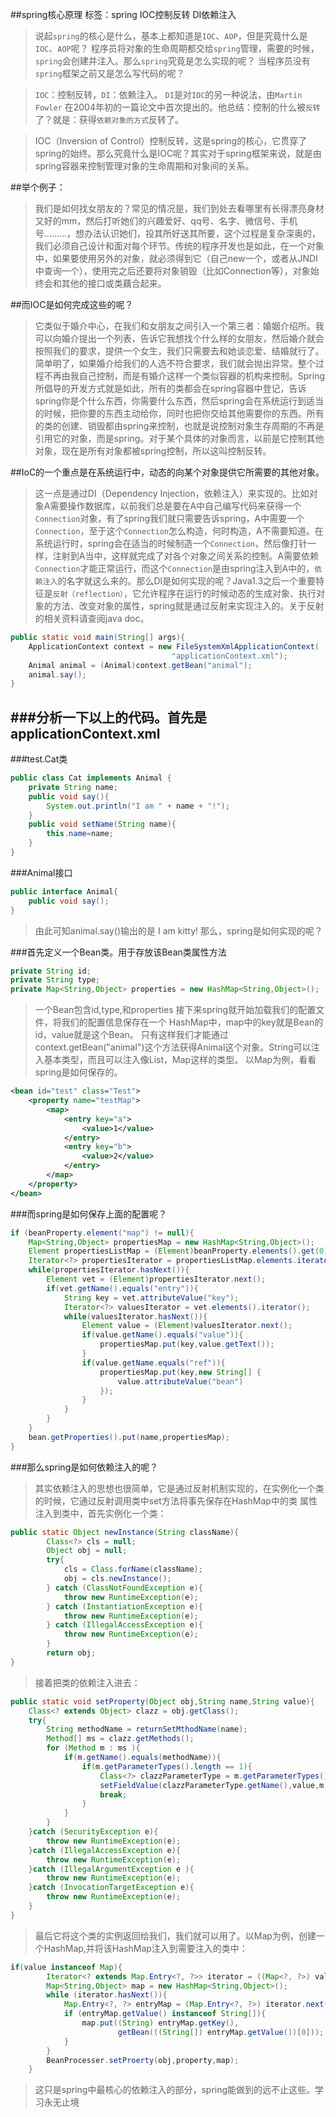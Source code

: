 ##spring核心原理
标签：spring IOC控制反转 DI依赖注入

>说起`spring`的核心是什么，基本上都知道是`IOC`、`AOP`，但是究竟什么是`IOC`、`AOP`呢？
程序员将对象的生命周期都交给`spring`管理，需要的时候，`spring`会创建并注入。那么`spring`究竟是怎么实现的呢？
当程序员没有`spring`框架之前又是怎么写代码的呢？

>`IOC`：控制反转，`DI`：依赖注入。
`DI`是对`IOC`的另一种说法，由`Martin Fowler` 在2004年初的一篇论文中首次提出的。他总结：控制的什么被`反转`了？就是：获得`依赖对象的方式`反转了。

>IOC（Inversion of Control）控制反转，这是spring的核心，它贯穿了spring的始终。那么究竟什么是IOC呢？其实对于spring框架来说，就是由spring容器来控制管理对象的生命周期和对象间的关系。

##举个例子：	
>我们是如何找女朋友的？常见的情况是，我们到处去看哪里有长得漂亮身材又好的mm，然后打听她们的兴趣爱好、qq号、名字、微信号、手机号………，想办法认识她们，投其所好送其所要，这个过程是复杂深奥的，我们必须自己设计和面对每个环节。传统的程序开发也是如此，在一个对象中，如果要使用另外的对象，就必须得到它（自己new一个，或者从JNDI中查询一个），使用完之后还要将对象销毁（比如Connection等），对象始终会和其他的接口或类藕合起来。

##而IOC是如何完成这些的呢？
>它类似于婚介中心，在我们和女朋友之间引入一个第三者：婚姻介绍所。我可以向婚介提出一个列表，告诉它我想找个什么样的女朋友，然后婚介就会按照我们的要求，提供一个女生，我们只需要去和她谈恋爱、结婚就行了。简单明了，如果婚介给我们的人选不符合要求，我们就会抛出异常。整个过程不再由我自己控制，而是有婚介这样一个类似容器的机构来控制。Spring所倡导的开发方式就是如此，所有的类都会在spring容器中登记，告诉spring你是个什么东西，你需要什么东西，然后spring会在系统运行到适当的时候，把你要的东西主动给你，同时也把你交给其他需要你的东西。所有的类的创建、销毁都由spring来控制，也就是说控制对象生存周期的不再是引用它的对象，而是spring。对于某个具体的对象而言，以前是它控制其他对象，现在是所有对象都被spring控制，所以这叫控制反转。

##IoC的一个重点是在系统运行中，动态的向某个对象提供它所需要的其他对象。
>这一点是通过DI（Dependency Injection，依赖注入）来实现的。比如对象A需要操作数据库，以前我们总是要在A中自己编写代码来获得一个`Connection`对象，有了spring我们就只需要告诉spring，A中需要一个`Connection`，至于这个`Connection`怎么构造，何时构造，A不需要知道。在系统运行时，spring会在适当的时候制造一个`Connection`，然后像打针一样，注射到A当中，这样就完成了对各个对象之间关系的控制。A需要依赖`Connection`才能正常运行，而这个`Connection`是由spring注入到A中的，`依赖注入`的名字就这么来的。那么DI是如何实现的呢？Java1.3之后一个重要特征是`反射（reflection）`，它允许程序在运行的时候动态的生成对象、执行对象的方法、改变对象的属性，spring就是通过反射来实现注入的。关于反射的相关资料请查阅java doc。
```java
public static void main(String[] args){
	ApplicationContext context = new FileSystemXmlApplicationContext(
									"applicationContext.xml");
	Animal animal = (Animal)context.getBean("animal");
	animal.say();
}
```
###分析一下以上的代码。首先是applicationContext.xml
<bean id="animal" class="test.Cat">
		<property name="name" value="kitty">
</bean>
------
###test.Cat类
```java
public class Cat implements Animal {
	private String name;
	public void say(){
		System.out.println("I am " + name + "!");
	}
	public void setName(String name){
		this.name=name;
	}
}
```
###Animal接口
```java
public interface Animal{
	public void say();
}
```
>由此可知animal.say()输出的是 I am kitty!
那么，spring是如何实现的呢？

###首先定义一个Bean类。用于存放该Bean类属性方法
```java
private String id;
private String type;
private Map<String,Object> properties = new HashMap<String,Object>();
```
>一个Bean包含id,type,和properties
接下来spring就开始加载我们的配置文件，将我们的配置信息保存在一个 HashMap中，map中的key就是Bean的id，value就是这个Bean。
只有这样我们才能通过context.getBean("animal")这个方法获得Animal这个对象。String可以注入基本类型，而且可以注入像List，Map这样的类型。
以Map为例，看看spring是如何保存的。
```xml
<bean id="test" class="Test">
	<property name="testMap">
		<map>
			<entry key="a">
				<value>1</value>
			</entry>
			<entry key="b">
				<value>2</value>
			</entry>
		</map>
	</property>
</bean>
```

###而spring是如何保存上面的配置呢？
```java
if (beanProperty.element("map") != null){
	Map<String,Object> propertiesMap = new HashMap<String,Object>();
	Element propertiesListMap = (Element)beanProperty.elements().get(0);
	Iterator<?> propertiesIterator = propertiesListMap.elements.iterator();
	while(propertiesIterator.hasNext()){
		Element vet = (Element)propertiesIterator.next();
		if(vet.getName().equals("entry")){
			String key = vet.attributeValue("key");
			Iterator<?> valuesIterator = vet.elements().iterator();
			while(valuesIterator.hasNext()){
				Element value = (Element)valuesIterator.next();
				if(value.getName().equals("value")){
					propertiesMap.put(key,value.getText());
				}
				if(value.getName.equals("ref")){
					propertiesMap.put(key,new String[] {
						value.attributeValue("bean")
					});
				}
			}
		}	
	}
	bean.getProperties().put(name,propertiesMap);
}
```

###那么spring是如何依赖注入的呢？
>其实依赖注入的思想也很简单，它是通过反射机制实现的，在实例化一个类的时候，它通过反射调用类中set方法将事先保存在HashMap中的类
属性注入到类中，首先实例化一个类：
```java
public static Object newInstance(String className){
		Class<?> cls = null;
		Object obj = null;
		try{
			cls = Class.forName(className);
			obj = cls.newInstance();			
		} catch (ClassNotFoundException e){
			throw new RuntimeException(e);
		} catch (InstantiationException e){
			throw new RuntimeException(e);
		} catch (IllegalAccessException e){
			throw new RuntimeException(e);
		}
		return obj;
}
```
>接着把类的依赖注入进去：
```java
public static void setProperty(Object obj,String name,String value){
	Class<? extends Object> clazz = obj.getClass();
	try{
		String methodName = returnSetMthodName(name);
		Method[] ms = clazz.getMethods();
		for (Method m : ms ){
			if(m.getName().equals(methodName)){
				if(m.getParameterTypes().length == 1){
					Class<?> clazzParameterType = m.getParameterTypes()[0];
					setFieldValue(clazzParameterType.getName(),value,m,obj);
					break;
				}
			}
		}
	}catch (SecurityException e){
		throw new RuntimeException(e);
	}catch (IllegalAccessException e){
		throw new RuntimeException(e);
	}catch (IllegalArgumentException e ){
		throw new RuntimeException(e);
	}catch (InvocationTargetException e){
		throw new RuntimeException(e);
	}
}
```
>最后它将这个类的实例返回给我们，我们就可以用了。以Map为例，创建一个HashMap,并将该HashMap注入到需要注入的类中：
```java
if(value instanceof Map){
		Iterator<? extends Map.Entry<?, ?>> iterator = ((Map<?, ?>) value).entrySet().iterator();
		Map<String,Object> map = new HashMap<String,Object>();
		while (iterator.hasNext()){
			Map.Entry<?, ?> entryMap = (Map.Entry<?, ?>) iterator.next();
			if (entryMap.getValue() instanceof String[]){
				map.put((String) entryMap.getKey(),
						getBean(((String[]) entryMap.getValue())[0]));
			}
		}
		BeanProcesser.setProerty(obj,property,map);
	}
```
>这只是spring中最核心的依赖注入的部分，spring能做到的远不止这些。学习永无止境












